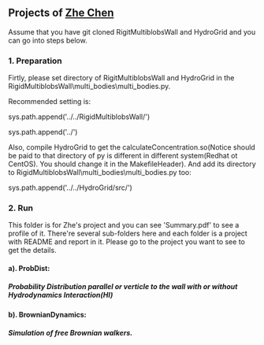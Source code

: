 ## Projects of [Zhe Chen](chenzhesms@pku.edu.cn)


Assume that you have git cloned RigitMultiblobsWall and HydroGrid and you can go into steps below.

### 1. Preparation

Firtly, please set directory of RigitMultiblobsWall and HydroGrid in the RigidMultiblobsWall\multi_bodies\multi_bodies.py.

Recommended setting is:

sys.path.append('../../RigidMultiblobsWall/')

sys.path.append('../')

Also, compile HydroGrid to  get the calculateConcentration.so(Notice should be paid to that directory of py is different in different system(Redhat ot CentOS). You should change it in the MakefileHeader). And add its directory to RigidMultiblobsWall\multi_bodies\multi_bodies.py too:

sys.path.append('../../HydroGrid/src/')

### 2. Run

This folder is for Zhe's project and you can see 'Summary.pdf' to see a profile of it. There're several sub-folders here and each folder is a project with README and report in it. Please go to the project you want to see to get the details.

#### a). ProbDist: 
##### Probability Distribution parallel or verticle to the wall with or without Hydrodynamics Interaction(HI)

#### b). BrownianDynamics:
##### Simulation of free Brownian walkers.

